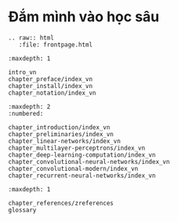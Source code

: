 Đắm mình vào học sâu
========================

```eval_rst
.. raw:: html
   :file: frontpage.html
```

```toc
:maxdepth: 1

intro_vn
chapter_preface/index_vn
chapter_install/index_vn
chapter_notation/index_vn
```

```toc
:maxdepth: 2
:numbered:

chapter_introduction/index_vn
chapter_preliminaries/index_vn
chapter_linear-networks/index_vn
chapter_multilayer-perceptrons/index_vn
chapter_deep-learning-computation/index_vn
chapter_convolutional-neural-networks/index_vn
chapter_convolutional-modern/index_vn
chapter_recurrent-neural-networks/index_vn
```

```toc
:maxdepth: 1

chapter_references/zreferences
glossary
```

